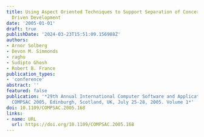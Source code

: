 ```yaml
---
title: Using Aspect Oriented Techniques to Support Separation of Concerns in Model
  Driven Development
date: '2005-01-01'
draft: true
publishDate: '2024-03-23T15:51:09.156988Z'
authors:
- Arnor Solberg
- Devon M. Simmonds
- raghu
- Sudipto Ghosh
- Robert B. France
publication_types:
- 'conference'
abstract: ''
featured: false
publication: '*29th Annual International Computer Software and Applications Conference,
  COMPSAC 2005, Edinburgh, Scotland, UK, July 25-28, 2005. Volume 1*'
doi: 10.1109/COMPSAC.2005.168
links:
- name: URL
  url: https://doi.org/10.1109/COMPSAC.2005.168
---
```


